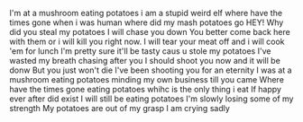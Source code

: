 I'm at a mushroom
eating potatoes
i am a stupid weird elf
where have the times gone
when i was human
where did my mash potatoes go
HEY! Why did you steal my potatoes
I will chase you down
You better come back here with them 
or i will kill you right now.
I will tear your meat off
and i will cook 'em for lunch
I'm pretty sure it'll be tasty 
caus u stole my potatoes 
I've wasted my breath
chasing after you
I should shoot you now
and it will be donw
But you just won't die
I've been shooting you
for an eternity
I was at a mushroom
eating potatoes
minding my own business till you came 
Where have the times gone
eating potatoes
whihc is the only thing i eat
If happy ever after did exist
I will still be eating potatoes
I'm slowly losing some of my strength
My potatoes are out of my grasp
I am crying sadly
